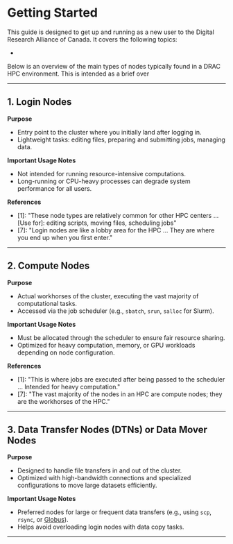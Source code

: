 # Getting Started

This guide is designed to get up and running as a new user to the Digital Research Alliance of Canada. It covers the following topics:

- 

Below is an overview of the main types of nodes typically found in a DRAC HPC environment. This is intended as a brief over

---

## 1. Login Nodes

**Purpose**
- Entry point to the cluster where you initially land after logging in.
- Lightweight tasks: editing files, preparing and submitting jobs, managing data.

**Important Usage Notes**
- Not intended for running resource-intensive computations.
- Long-running or CPU-heavy processes can degrade system performance for all users.

**References**
- [1]: "These node types are relatively common for other HPC centers … [Use for]: editing scripts, moving files, scheduling jobs"
- [7]: "Login nodes are like a lobby area for the HPC … They are where you end up when you first enter."

---

## 2. Compute Nodes

**Purpose**
- Actual workhorses of the cluster, executing the vast majority of computational tasks.
- Accessed via the job scheduler (e.g., `sbatch`, `srun`, `salloc` for Slurm).

**Important Usage Notes**
- Must be allocated through the scheduler to ensure fair resource sharing.
- Optimized for heavy computation, memory, or GPU workloads depending on node configuration.

**References**
- [1]: "This is where jobs are executed after being passed to the scheduler … Intended for heavy computation."
- [7]: "The vast majority of the nodes in an HPC are compute nodes; they are the workhorses of the HPC."

---

## 3. Data Transfer Nodes (DTNs) or Data Mover Nodes

**Purpose**
- Designed to handle file transfers in and out of the cluster.
- Optimized with high-bandwidth connections and specialized configurations to move large datasets efficiently.

**Important Usage Notes**
- Preferred nodes for large or frequent data transfers (e.g., using `scp`, `rsync`, or [Globus](https://www.globus.org/)).
- Helps avoid overloading login nodes with data copy tasks.

---